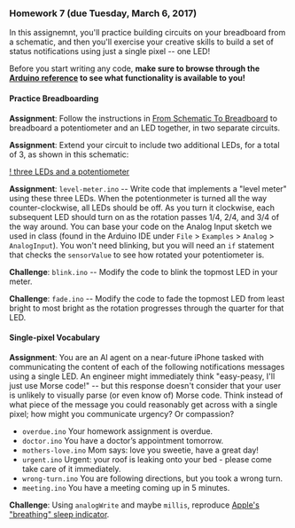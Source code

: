 ### Homework 7 (due Tuesday, March 6, 2017)

In this assignemnt, you'll practice building circuits on your breadboard from a schematic, and then you'll exercise your creative skills to build a set of status notifications using just a single pixel -- one LED!

Before you start writing any code, **make sure to browse through the [Arduino reference](http://arduino.org/reference) to see what functionality is available to you!**

#### Practice Breadboarding

**Assignment**: Follow the instructions in [From Schematic To Breadboard](schematic-instructions.pdf) to breadboard a potentiometer and an LED together, in two separate circuits.

**Assignment**: Extend your circuit to include two additional LEDs, for a total of 3, as shown in this schematic:

[! three LEDs and a potentiometer](img/leds-and-pot.png)

**Assignment**: `level-meter.ino` -- Write code that implements a "level meter" using these three LEDs. When the potentionmeter is turned all the way counter-clockwise, all LEDs should be off. As you turn it clockwise, each subsequent LED should turn on as the rotation passes 1/4, 2/4, and 3/4 of the way around. You can base your code on the Analog Input sketch we used in class (found in the Arduino IDE under `File` > `Examples` > `Analog` > `AnalogInput`). You won't need blinking, but you will need an `if` statement that checks the `sensorValue` to see how rotated your potentiometer is.

**Challenge**: `blink.ino` -- Modify the code to blink the topmost LED in your meter.

**Challenge**: `fade.ino` -- Modify the code to fade the topmost LED from least bright to most bright as the rotation progresses through the quarter for that LED.

#### Single-pixel Vocabulary

**Assignment**: You are an AI agent on a near-future iPhone tasked with communicating the content of each of the following notifications messages using a single LED. An engineer might immediately think "easy-peasy, I'll just use Morse code!" -- but this response doesn't consider that your user is unlikely to visually parse (or even know of) Morse code. Think instead of what piece of the message you could reasonably get across with a single pixel; how might you communicate urgency? Or compassion?

- `overdue.ino` Your homework assignment is overdue.
- `doctor.ino` You have a doctor’s appointment tomorrow.
- `mothers-love.ino` Mom says: love you sweetie, have a great day!
- `urgent.ino` Urgent: your roof is leaking onto your bed - please come take care of it immediately.
- `wrong-turn.ino` You are following directions, but you took a wrong turn.
- `meeting.ino` You have a meeting coming up in 5 minutes.

**Challenge**: Using `analogWrite` and maybe `millis`, reproduce [Apple's "breathing" sleep indicator](https://www.youtube.com/watch?v=ZT6siXyIjvQ).